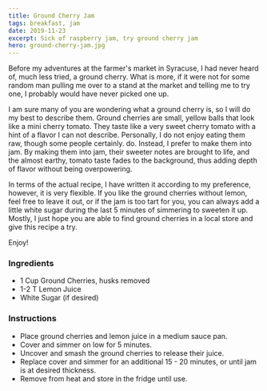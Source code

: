 ```yaml
---
title: Ground Cherry Jam
tags: breakfast, jam
date: 2019-11-23
excerpt: Sick of raspberry jam, try ground cherry jam
hero: ground-cherry-jam.jpg
---
```


Before my adventures at the farmer's market in Syracuse, I had never heard
of, much less tried, a ground cherry. What is more, if it were not for some random man pulling me over to a stand at the market and telling me to try one, I probably would have never picked one up.

I am sure many of you are wondering what a ground cherry is, so I will do my best to describe them. Ground cherries are small, yellow balls that look like a mini cherry tomato. They taste like a very sweet cherry tomato with a hint of a flavor I can not describe. Personally, I do not enjoy eating them raw, though some people certainly. do. Instead, I prefer to make them into jam. By making them into jam, their sweeter notes are brought to life, and the almost earthy, tomato taste fades to the background, thus adding depth of flavor without being overpowering.

In terms of the actual recipe, I have written it according to my preference, however, it is very flexible. If you like the ground cherries without lemon, feel free to leave it out, or if the jam is too tart for you, you can always add a little white sugar during the last 5 minutes of simmering to sweeten it up. Mostly, I just hope you are able to find ground cherries in a local store and give this recipe a try.

Enjoy!

<div class="list-row">
    <div class="list-column-1">
       <div class="list-card ingredients">
        <h3>Ingredients</h3>
          <ul>
            <li>1 Cup Ground Cherries, husks removed</li>
            <li>1-2 T Lemon Juice</li>
            <li>White Sugar (if desired)</li>
          </ul>
        </div>
    </div>
    <div class="list-column-2">
       <div class="list-card instructions">
        <h3>Instructions</h3>
          <ul>
          <li>Place ground cherries and lemon juice in a medium sauce pan.</li>
          <li>Cover and simmer on low for 5 minutes.</li>
          <li>Uncover and smash the ground cherries to release their juice.</li>
          <li>Replace cover and simmer for an additional 15 - 20 minutes, or until jam is at desired thickness.</li>
          <li>Remove from heat and store in the fridge until use.</li>
        </ul>
       </div>
    </div>
</div>
